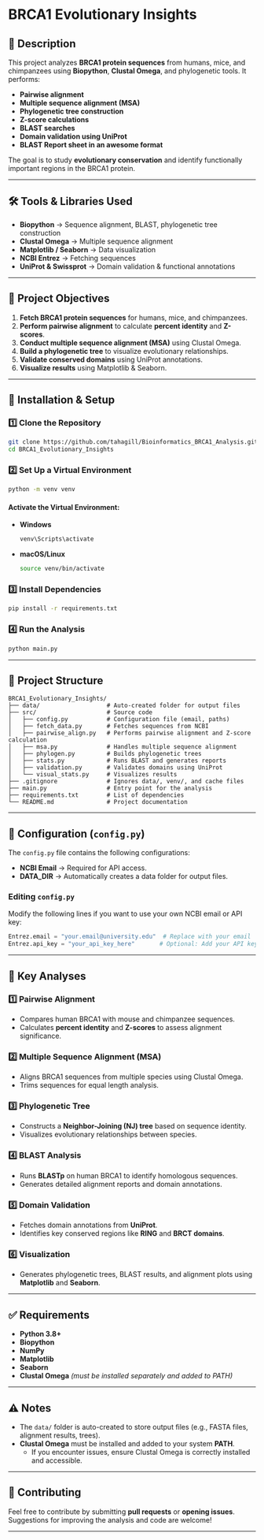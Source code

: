 # BRCA1 Evolutionary Insights

## 📌 Description
This project analyzes **BRCA1 protein sequences** from humans, mice, and chimpanzees using **Biopython**, **Clustal Omega**, and phylogenetic tools. It performs:
- **Pairwise alignment**
- **Multiple sequence alignment (MSA)**
- **Phylogenetic tree construction**
- **Z-score calculations**
- **BLAST searches**
- **Domain validation using UniProt**
- **BLAST Report sheet in an awesome format**

The goal is to study **evolutionary conservation** and identify functionally important regions in the BRCA1 protein.

---

## 🛠 Tools & Libraries Used
- **Biopython** → Sequence alignment, BLAST, phylogenetic tree construction
- **Clustal Omega** → Multiple sequence alignment
- **Matplotlib / Seaborn** → Data visualization
- **NCBI Entrez** → Fetching sequences
- **UniProt & Swissprot** → Domain validation & functional annotations

---

## 🎯 Project Objectives
1. **Fetch BRCA1 protein sequences** for humans, mice, and chimpanzees.
2. **Perform pairwise alignment** to calculate **percent identity** and **Z-scores**.
3. **Conduct multiple sequence alignment (MSA)** using Clustal Omega.
4. **Build a phylogenetic tree** to visualize evolutionary relationships.
5. **Validate conserved domains** using UniProt annotations.
6. **Visualize results** using Matplotlib & Seaborn.

---

## 🚀 Installation & Setup

### 1️⃣ Clone the Repository
```bash
git clone https://github.com/tahagill/Bioinformatics_BRCA1_Analysis.git
cd BRCA1_Evolutionary_Insights
```

### 2️⃣ Set Up a Virtual Environment
```bash
python -m venv venv
```
#### Activate the Virtual Environment:
- **Windows**
  ```bash
  venv\Scripts\activate
  ```
- **macOS/Linux**
  ```bash
  source venv/bin/activate
  ```

### 3️⃣ Install Dependencies
```bash
pip install -r requirements.txt
```

### 4️⃣ Run the Analysis
```bash
python main.py
```

---

## 📂 Project Structure
```
BRCA1_Evolutionary_Insights/
├── data/                   # Auto-created folder for output files
├── src/                    # Source code
│   ├── config.py           # Configuration file (email, paths)
│   ├── fetch_data.py       # Fetches sequences from NCBI
│   ├── pairwise_align.py   # Performs pairwise alignment and Z-score calculation
│   ├── msa.py              # Handles multiple sequence alignment
│   ├── phylogen.py         # Builds phylogenetic trees
│   ├── stats.py            # Runs BLAST and generates reports
│   ├── validation.py       # Validates domains using UniProt
│   └── visual_stats.py     # Visualizes results
├── .gitignore              # Ignores data/, venv/, and cache files
├── main.py                 # Entry point for the analysis
├── requirements.txt        # List of dependencies
└── README.md               # Project documentation
```

---

## 🔧 Configuration (`config.py`)
The `config.py` file contains the following configurations:
- **NCBI Email** → Required for API access.
- **DATA_DIR** → Automatically creates a data folder for output files.

### Editing `config.py`
Modify the following lines if you want to use your own NCBI email or API key:
```python
Entrez.email = "your.email@university.edu"  # Replace with your email
Entrez.api_key = "your_api_key_here"       # Optional: Add your API key
```

---

## 🔬 Key Analyses
### **1️⃣ Pairwise Alignment**
- Compares human BRCA1 with mouse and chimpanzee sequences.
- Calculates **percent identity** and **Z-scores** to assess alignment significance.

### **2️⃣ Multiple Sequence Alignment (MSA)**
- Aligns BRCA1 sequences from multiple species using Clustal Omega.
- Trims sequences for equal length analysis.

### **3️⃣ Phylogenetic Tree**
- Constructs a **Neighbor-Joining (NJ) tree** based on sequence identity.
- Visualizes evolutionary relationships between species.

### **4️⃣ BLAST Analysis**
- Runs **BLASTp** on human BRCA1 to identify homologous sequences.
- Generates detailed alignment reports and domain annotations.

### **5️⃣ Domain Validation**
- Fetches domain annotations from **UniProt**.
- Identifies key conserved regions like **RING** and **BRCT domains**.

### **6️⃣ Visualization**
- Generates phylogenetic trees, BLAST results, and alignment plots using **Matplotlib** and **Seaborn**.

---

## ✅ Requirements
- **Python 3.8+**
- **Biopython**
- **NumPy**
- **Matplotlib**
- **Seaborn**
- **Clustal Omega** _(must be installed separately and added to PATH)_

---

## ⚠️ Notes
- The `data/` folder is auto-created to store output files (e.g., FASTA files, alignment results, trees).
- **Clustal Omega** must be installed and added to your system **PATH**.
  - If you encounter issues, ensure Clustal Omega is correctly installed and accessible.

---

## 📢 Contributing
Feel free to contribute by submitting **pull requests** or **opening issues**. Suggestions for improving the analysis and code are welcome!

---

